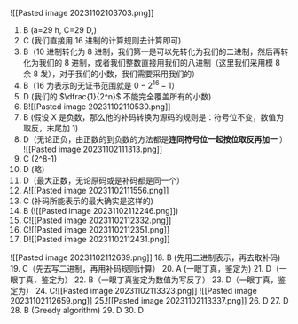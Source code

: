 ![[Pasted image 20231102103703.png]]
1. B (a=29 h, C=29 D,)
2. C (我们直接用 16 进制的计算规则去计算即可)
3. B（10 进制转化为 8 进制，我们第一是可以先转化为我们的二进制，然后再转化为我们的 8 进制，或者我们整数直接用我们的八进制（这里我们采用模 8 余 8 发），对于我们的小数，我们需要采用我们的）
4. B（16 为表示的无证书范围就是 $0-2^{16}-1$）
5. D (我们的 $\dfrac{1}{2^n}$ 不能完全覆盖所有的小数)
6. B![[Pasted image 20231102110530.png]]
7. B (假设 X 是负数，那么他的补码转换为源码的规则是：符号位不变，数值为取反，末尾加 1)
8. D（无论正负，由正数的到负数的方法都是**连同符号位一起按位取反再加一** ）
![[Pasted image 20231102111313.png]]
9. C (2^8-1)
10. D (略)
11. D（最大正数，无论原码或是补码都是同一个）
12. A![[Pasted image 20231102111556.png]]
13. C (补码所能表示的最大确实是这样的)
14. B (![[Pasted image 20231102112246.png]])
15. C![[Pasted image 20231102112332.png]]
16. C![[Pasted image 20231102112351.png]]
17. D![[Pasted image 20231102112431.png]]

![[Pasted image 20231102112639.png]]
18. B (先用二进制表示，再去取补码)
19. C（先去写二进制，再用补码规则计算）
20. A (一眼丁真，鉴定为)
21. D（一眼丁真，鉴定为）
22. B（一眼丁真鉴定为数值为写反了）
23. D（一眼丁真，鉴定为）
24. C![[Pasted image 20231102113323.png]]
![[Pasted image 20231102112659.png]]
25.![[Pasted image 20231102113337.png]]
26. D
27. D
28. B (Greedy algorithm)
29. D
30. D